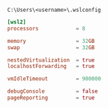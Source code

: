 `C:\Users\<username>\.wslconfig`

```conf
[wsl2]
processors            = 8

memory                = 32GB
swap                  = 32GB

nestedVirtualization  = true
localhostForwarding   = true

vmIdleTimeout         = 900000

debugConsole          = false
pageReporting         = true
```
